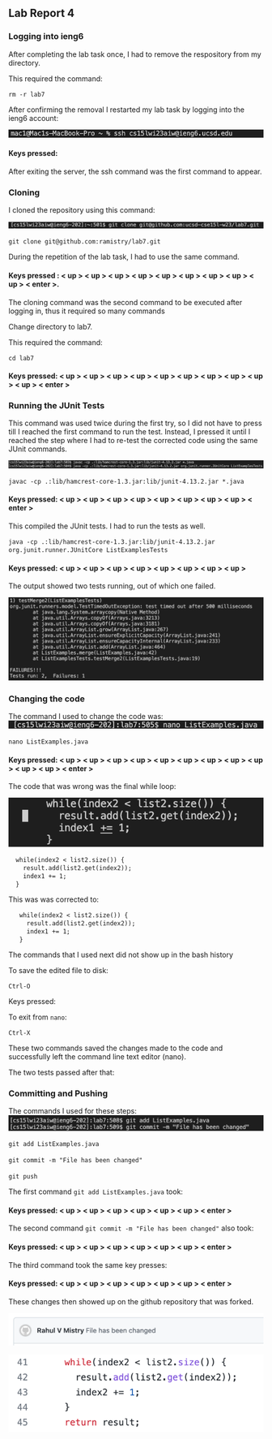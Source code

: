 ## Lab Report 4

  ### Logging into ieng6
  After completing the lab task once, I had to remove the respository
  from my directory.

  This required the command: 
  ```
  rm -r lab7
  ```

  After confirming the removal I restarted my lab task
  by logging into the ieng6 account:

  ![Login](Login.png)

  #### Keys pressed: <up><enter>
  
  After exiting the server, the ssh command was the first command
  to appear.

  ### Cloning 

  I cloned the repository using this command:
  
  ![Cloning](Cloning.png)
  ```
  git clone git@github.com:ramistry/lab7.git
  ```
  
  During the repetition of the lab task, I had to use the same
  command.
  
  #### Keys pressed : < up > < up > < up > < up > < up > < up > < up > < up > < up > < enter >.
  
  The cloning command was the second command to be executed after logging
  in, thus it required so many <up> commands
  
  Change directory to lab7.
  
  This required the command:
  ```
  cd lab7
  ```
  #### Keys pressed: < up > < up > < up > < up > < up > < up > < up > < up > < up > < up > < enter >
  
  ### Running the JUnit Tests
  
  This command was used twice during the first try, so I did not 
  have to press <up> till I reached the first command to run the test.
  Instead, I pressed it until I reached the step where I had to re-test
  the corrected code using the same JUnit commands.
  
  ![Testing](Testing.png)
  
  ```
  javac -cp .:lib/hamcrest-core-1.3.jar:lib/junit-4.13.2.jar *.java
  ```
  
  #### Keys pressed: < up > < up > < up > < up > < up > < up > < up > < up > < enter >
  
  This compiled the JUnit tests.
  I had to run the tests as well. 
  ```
  java -cp .:lib/hamcrest-core-1.3.jar:lib/junit-4.13.2.jar org.junit.runner.JUnitCore ListExamplesTests
  ```
  
  #### Keys pressed: < up > < up > < up > < up > < up > < up > < up > < up > <enter>
  
  The output showed two tests running, out of which one failed.
  
  ![Fail_test](Fail_test.png)
  
  ### Changing the code
  
  The command I used to change the code was:
  ![Nano](Nano.png)
  ```
  nano ListExamples.java
  ```
  #### Keys pressed: < up > < up > < up > < up > < up > < up > < up > < up > < up > < up > < up > < enter >
  
  The code that was wrong was the final while loop:
  
  ![Changing](Changing.png)
  ```
    while(index2 < list2.size()) {
      result.add(list2.get(index2));
      index1 += 1;
    }
  ```
                                  
  
 This was was corrected to:
                               
 ```
    while(index2 < list2.size()) {
      result.add(list2.get(index2));
      index1 += 1;
    }   
  ```
  
  The commands that I used next did not show up in the bash history
  
  To save the edited file to disk:
  ```
  Ctrl-O
  ```
  Keys pressed: <enter>
  
  To exit from ``nano``: 
  
  ```
  Ctrl-X
  ```
  These two commands saved the changes made to the code and successfully left
  the command line text editor (nano).
  
  The two tests passed after that:
  

  
  ### Committing and Pushing
  
  The commands I used for these steps:
  ![Commit_push](Commit_push.png)
  ```
  git add ListExamples.java
  
  git commit -m "File has been changed"
  
  git push
  ```
  
  The first command ```git add ListExamples.java``` took:
  
  #### Keys pressed: < up > < up > < up > <up> < up > < up > < up > < enter >
  
  The second command ```git commit -m "File has been changed"``` also took:
  
  #### Keys pressed: < up > < up > < up > <up> < up > < up > < up > < enter >
  
  The third command took the same key presses:
  
  #### Keys pressed: < up > < up > < up > <up> < up > < up > < up > < enter >
  
  These changes then showed up on the github repository that was forked.
  
  ![Commit_message](Commit_message.png)
  
  
  
  ![Change_on_Git](Change_on_Git.png)
